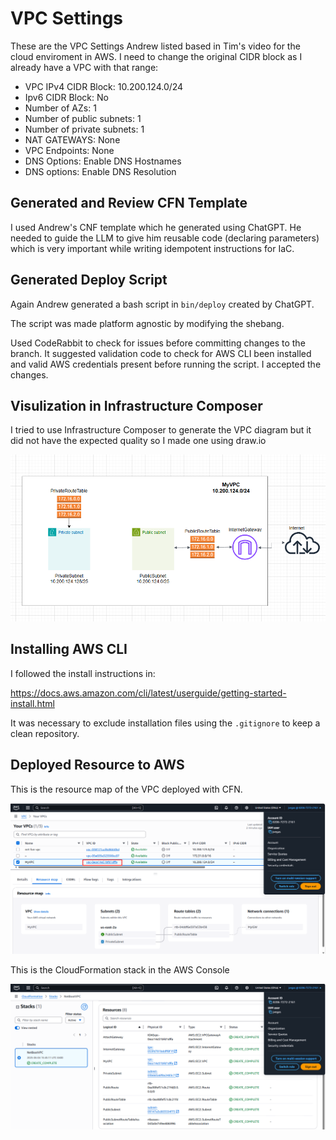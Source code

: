 
# VPC Settings

These are the VPC Settings Andrew listed based in Tim's video for the cloud enviroment in AWS. I need to change the original CIDR block as I already have a VPC with that range:

- VPC IPv4 CIDR Block: 10.200.124.0/24
- Ipv6 CIDR Block: No
- Number of AZs: 1
- Number of public subnets: 1
- Number of private subnets: 1
- NAT GATEWAYS: None
- VPC Endpoints: None
- DNS Options: Enable DNS Hostnames
- DNS options: Enable DNS Resolution

## Generated and Review CFN Template

I used Andrew's CNF template which he generated using ChatGPT. He needed to guide the LLM to give him reusable code (declaring parameters) which is very important while writing idempotent instructions for IaC.

## Generated Deploy Script

Again Andrew generated a bash script in `bin/deploy` created by ChatGPT.

The script was made platform agnostic by modifying the shebang.

Used CodeRabbit to check for issues before committing changes to the branch. It suggested validation code to check for AWS CLI been installed and valid AWS credentials present before running the script. I accepted the changes.

## Visulization in Infrastructure Composer

I tried to use Infrastructure Composer to generate the VPC diagram but it did not have the expected quality so I made one using draw.io

![](assets/aws-vpc-diagram.png)

## Installing AWS CLI

I followed the install instructions in:

https://docs.aws.amazon.com/cli/latest/userguide/getting-started-install.html

It was necessary to exclude installation files using the `.gitignore` to keep a clean repository.

## Deployed Resource to AWS

This is the resource map of the VPC deployed with CFN.

![](assets/aws-vpc-resource_map.png)

This is the CloudFormation stack in the AWS Console

![](assets/aws-vpc-cloudformation-stack.png)